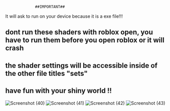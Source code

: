 				 ##IMPORTANT##
It will ask to run on your device because it is a exe file!!!


## dont run these shaders with roblox open, you have to run them before you open roblox or it will crash ##


## the shader settings will be accessible inside of the other file titles "sets"

## have fun with your shiny world !!

![Screenshot (40)](https://user-images.githubusercontent.com/92038535/230499898-40647934-792f-42a4-abe4-73da4ced4736.png)
![Screenshot (41)](https://user-images.githubusercontent.com/92038535/230499907-fca73855-6662-4f9f-bac3-c17db471d945.png)
![Screenshot (42)](https://user-images.githubusercontent.com/92038535/230499912-d0bd1e68-c733-4b0c-a451-8de3db48a29c.png)
![Screenshot (43)](https://user-images.githubusercontent.com/92038535/230499948-19ec7746-78a2-491d-9df7-208b5868ce7f.png)
